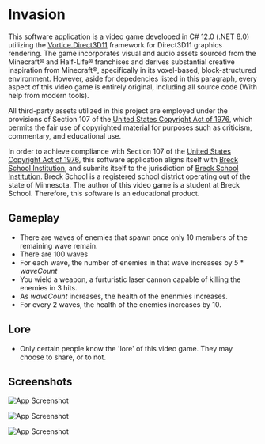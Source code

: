 
# Invasion

This software application is a video game developed in C# 12.0 (.NET 8.0) utilizing the [Vortice.Direct3D11](https://www.nuget.org/packages/Vortice.Direct3D11/) framework for Direct3D11 graphics rendering. The game incorporates visual and audio assets sourced from the Minecraft® and Half-Life® franchises and derives substantial creative inspiration from Minecraft®, specifically in its voxel-based, block-structured environment. However, aside for depedencies listed in this paragraph, every aspect of this video game is entirely original, including all source code (With help from modern tools). 

All third-party assets utilized in this project are employed under the provisions of Section 107 of the [United States Copyright Act of 1976](https://www.copyright.gov/title17/92chap1.html#107), which permits the fair use of copyrighted material for purposes such as criticism, commentary, and educational use.

In order to achieve compliance with Section 107 of the [United States Copyright Act of 1976](https://www.copyright.gov/title17/92chap1.html#107), this software application aligns itself with [Breck School Institution](https:/www.breckschool.org), and submits itself to the jurisdiction of [Breck School Institution](https:/www.breckschool.org). Breck School is a registered school district operating out of the state of Minnesota. The author of this video game is a student at Breck School. Therefore, this software is an educational product.

## Gameplay
 - There are waves of enemies that spawn once only 10 members of the remaining wave remain.
 - There are 100 waves
 - For each wave, the number of enemies in that wave increases by *5* * *waveCount*
 - You wield a weapon, a furturistic laser cannon capable of killing the enemies in 3 hits.
 - As *waveCount* increases, the health of the enenmies increases.
 - For every 2 waves, the health of the enemies increases by 10.

## Lore
 - Only certain people know the 'lore' of this video game. They may choose to share, or to not.
## Screenshots

![App Screenshot](https://lh3.googleusercontent.com/fife/ALs6j_HKIz9i-OT5ig6Qd_tDcefhxMy7qADtDHCprvEZQaWjJkfwsJC11JU_denROxGdzSYp3rPDDNIu7NLbuUlT0bhZk2Qa2QqICcTV6v6cQlQUv2SJ0tK-LqLVbeS6MxmSqdToX3rYXiUchxn6PhDJPZw6PN1KFOiHxgVjy8n3SnbaSkLZufGAbnryJhRNNvnzzaKCFe5ucWoEyLRMwvDhCrFYLX8hy0oqUPowobtMlQRQyqX-flVvejp3Qfd6zKjTs6RkVT1V3V1Ysl5WUUwxWSUOEqbrboztQYu4ZYRysWyi1exCmaz5-ZGeV4XnR8nU5Odz5wSX8BrdpOC6cD0VbWVQ-RBN8fVcaJa4zZjqZJCjnNI8ErUJH-e9ZdDslynrzt07hU0-K8rLDZ_JUGIBvJ0itHXlrv7kZ7FTTggTAvjS0dcySykvPEXkK7mvEZDt5R0q6dCnqGMfkFkJY5VZ9sCH8a0vtTHsVHozdbK18608ONaZ2WVvhGJ0GrMgtRoRIYVWBlB6FClo0lik7EzAct7kqiuIzdsoV18F82jokKQo0TxEuewg3_VbAHAzJGfEmShdB2h9bYuJ1gdXe9i8Sm4m21JNZG8f3etXltHEgPK_7y5y76g_t5q_M3qevgsB1jByKWck3O0cYRSfOjo_d984i3q5X0K5zBwI-pzXh4GbIS6fi4Iw5XkNtN1u6vh1q8FKSiThjksHsgTBkoogwjPf3oQDUrD-I9aNUX-5QMhWNCuRJiAv4ZJ2ui0RnHg7ZzeCPNUEjaU5_KdzL6aTJbjOwLYtaURQ-HVAvr0g4dV9zbI-48zcXuL6h-eiwhl1iqhNqychVv945wB6Ym6uTtTp6jOMWPcmeQjbNc2uPSqWiPdr6FcvXLhoviMT3BlTwKfMgsNqh9n4rYKqYTvQ6VudbnQCJq_V5vGySw2KKciXEYvK2sUMFNmQJCGRnIt_7TEQyltXJt_JAqPcdBvqHkeF2Eb4kFrL9mSsJiCgzmJD4XpUKChvPXAnLdLtMtw9gf5RD0ft6xS7jtuu4V89CY2IvqtLLrdKorXvv_xqhNMqo247CjewEFvw_fDNB6P5Af8oqDKfdJrDlUay152AcMMQ5z4uLEOW6DyByHDAjFlOrA3H6GPT8-S6SDjbukCOUe5cQxrC5WmaKn7gZkPnqS1cPj6DYdBcBGVvP5eXp375Scjy8PKJL4F7_D6f-og4tiLicSv7F4c9nxESBh0JQoU5xP3muSySHtCK1zAidqDaib2_-FcesdJgkSFv6mrbeLcEdwBCVc990G2WpibGXKb-qU5EfXNxqxlRNezpbBgCgJCnrhpPUcNjQx1x6l69gTe6sexQkfa9eLWbYKXWbCXbu9Sq-6ZzJCnF7E0uD9o7C2wUl3BqMSr9ZG4ilRFS1s43wtTaDlqRLwEtmc4lc1Xs42Q-msACaattl8fPESOjwga-bGH9LU-034yCGQKZKWz4MicGlqJc80VfhWE33Vs7FX6jztSE0QDZJB6c_1WLWLT3IQ4KP0vMV3No6CSzZUbFPCn1OAhob3OurwY2fHSgKRT96MEj633LTQc91IBRo3VDsd8fZgh5K7V3GOXffeT9pFbTnYw=w2880-h1650)

![App Screenshot](https://lh3.googleusercontent.com/fife/ALs6j_FkYz2Lj140mJFTUt-x7_oHnd8GoiSujVNUGvh1RAY5LHe9v5zlIAYKiHwASBt89widi9M_jiJsZ1U50bMOmFRvieLA90GeEzn4R-ltAp6I8M_HrJwb1R0CATMkP_eF4bXHNOsv6LDF214da8N5LAad-GuOcAUvm1eNURQRt9jWtvE2oJ-Df1t5EBvYxss7ODcvyDzXdmB_ym639XaChHiTlwGQFqX-ydIjED8oG4xJrhCSIAkLNX6xYH9aSZdy-J5M89ajR9xd-3dI86j-fjQvjM6lOCI6gmMM7oqf1hd8EYr568cpYq9PDKWDZ0_FzMg8WZfWphzsO5C8amRBVpzPKpoqih72KUdTp6RDeitNAzvV-urvW8notF6FR4fsw_lxKayn-IZd2-Acmx7-Dcc40uecyy4toZtDEX6iD56GVRhVthlKLf1L2Xa1AvQ-VU2P5NkiSrUIqSsAvdshHQRdfxmBRj_P17GnZbzaZOeL0_jfhfuM7eieBThBPudNAl-yZ2H8tVT4jTahqhP2Qss_5-LAkhYGDg_cp4n_3q5Ni_1VEuD7RkJPSRrsKIhQIGGXLqLq5JdBUkgpg_Wg1vf5FNDD93ekRKXZDznkncsB8hJe4K9CB3palsN1kDJjs9wYd6ksgT7FahZEYdhIOQAL6ujbRaUssX0GHV5GquqxpGB83lIvtxxpHRUV4bIW37Y4_yS2dXdFZeXx2h31OHt9tLmgHfr1jj5GlzwWVuFbEsCsrcu4rJ9Kt34UVXRmLN-23A09lRFJu_Ew5PPuEL8sXC0FoXELA8FcVh5LjBehZLGjlPb8ccVFUR8tVmQEoUGv4XmhSaaATkO-NE0AjDX_o64o6pF7wKeogNsBRXvg6j5Nq-1lwCU9UAAHy7qK7nZEGPrBcc_IUGV18ibjp9Wz6ng-TcHkxMArDC4fB4iaqRXXFclC8_4FjvgCWLyASc9eMFFMHpsX3GVx3iZ5m79WlxJ_ofG4K2phb6hFjZ1Es0kETxvTzncVc04_pvp6j7XWZkYxI_Agbgy_2DzjcGPemfS9rMtRB5C3hlhrP8GOu7UdCJwM3eNbxxKIoS7qKEE4WCEwDlaWW43B_0LP0acCiqo3j1n0mt-WMjKaGAFir5ZkVbguUk9OJknqQ46Sy7jxz67zgo5agWnRD7Cpb4cEYs8-t3ltq7bA-nBwfq_jG7YdIi2ecZVIsuXJLXfD62nzW8zUunBJKa_0O2QDUUp0cCRnLDCMYNFAHzNhlzPJQPW3PIAtclCLIDgSEr1QbD2I48YxJhAWouIZuyyR65NNYqKyFLbwGsDP1az9PR-Iq7BImTKOEJtb0pxxHBpiVOK9fvIVqzQYj84xUYIFiaBRqObiN_CtmFnWauVKAwbqdwJq8LRC5S3jebaKCyrx4xe5y58iO_3be8ClNoLHMR4b17BDtDcazPn2jYLYdl0-G_eATurlSR8JyvxK9rS7x2TwQunXtJHfuNrNp4m-2nprwwGAU75uZWfToLCuZ6A6nV_8zpwy4OFC2EaNwrASiMrzCnzwMmGOU8MtUQn1RrO9iL7ta2gwVHf5FY2QLJf3F0CLt7hYPAWFf1vT7Skx8tmtNgdwJXr8=w2880-h1650)

![App Screenshot](https://lh3.googleusercontent.com/fife/ALs6j_GuI0iIToqobHcXugdzMEn-fYF5HbNakLP1CfOxsl3graT3YVJP5FU9XkFVX7ANl2sZjp6OFznNEvJLhDBnvolA8PwnBK19EYm1VRuJfq9kFhuVfXzPIyLU8fO_jzy1iMRxGXBz3ucGHRl8Xsai1iMOQhcF7qxaXWkZXpA4_6_FREtc8QYwEAlVwRRhRWt1DI1-Si_uPgGrTuIsaAYQBQLs1GXeZj4WDG_9y8NTGSNUHFIKogilrSEQcn58W2KU-WAMI14tZgS6qvhNYQqUmaAKS6dSQ2PgPrp2Xmhp5JX0QoNEFmRb1clddDjCG1ea5vG_OUuQ4gg2IDS_Sxj-e4tNPKaa-_lrSW4ZQwWtcsxYo3VNm7BzCUKFnmVeAF_lv0KGiQbnw1p8Q_FSHaM3XvBcJcnU9PRkun1LeaSAjXRjiNO_33uaOkg8dozJy5sn0QTGxrturR5KIHhnCXzh75wEh2w9zqcM1mnas1AqYzPCXWl2RG9Af3HrJr54BG3iiI5guubyVhqgvkFlmCAbmOXDdNXeKusaosA-EGBTivimMFWLmDdyDZfIrBcTweAug717viIFPDlvuehtC0fYHlpWTnr6kClaImG58c_f0yV0fosn9fzefjwfQPB-NZEVd5tMvM-NgWzyx7UPcR0G5HFS07zsGEZB_zWlI8j_zs2I8OJQWoi2yiu2VZXqFs44U3FMaIl_IHwOuC9hAoSaNOP0zSu-hQg7e_N2vz9kRvvUSe8OCptzg3Wkcf2Hp3TJ7KupVMcvw1_1cpkL7-3sqJIVLiv7n8-D6lGA5UsNxUSav0jM3WqDNZdI1ykbJixTD0yQcnAlLrQegWB6HbhhXcZZkLa31EryM5UpeJfVTw0JVD1lHssRrb0eUncMJETOKxGjc8yk1l6NwzMq7yShOYzNFiTBfcKG4UZMmB3O_fBZ_5QKH71If8vIVuNke4YqKDcnRU4-JKgiTCa8AdAYTvrleFduWGC-2GTwD88C8VoA6L9WVYKkMhuozTvO5Epy9Ko1YcLxCMpc62MHQK-HHwavJhRhbDlq_hc9ExJN33HAlgncMrjmdHoOUvTGPx-EnArEcje0kwm9UviqXgFXRW32R22T-M1Eik0xujfUFtxdRjklCItWW3KehTKKDPFLIJ7aZ484BjhkXPtRjsIcohMjw3tooNZu7-fuounNovUumTWgTfDGK4dSStt_vNvAvDDw-FOGLjqgO6gsITgm7otKxkCivxbhXQYGpOZ8UhmDXJKHSI9hBWHi5kN_UpqJdmGlvcWQE91_6T9oLwIO4cWHykcnr8DOnF0w29CdKcM9rIqH_zA8_cshbFBIMh15tNnhq_BOE8XVJiDlYtGCXtkS40tpo0PyuH6Xbyg0og-45FzJz1Cywx1QheL6LsAZ5NlvzyG6uXz_KNRK733DqKJQidOdyq0xDP5gb8EZIaLXegV3V_viI8eG0w9MPQmREy3Dol2fd-QXA2XZJ6MuHhjm0SLfUnUmMzzBMRBpXG_6C9weyVqhaDpzMGGylPGesJj2exfbcNDlc2FRWgj-At63FslB7Sb-PqOPSwEGMZU8XHY5n7BBNoXVGUoStbtCppqo8QFmqjkE=w2880-h1650)
